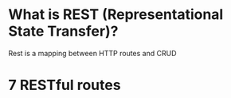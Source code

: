 # What is REST (Representational State Transfer)?
Rest is a mapping between HTTP routes and CRUD

# 7 RESTful routes 


